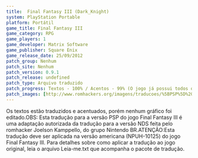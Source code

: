 ```yaml
---
title:  Final Fantasy III (Dark_Knight)
system: PlayStation Portable
platform: Portátil
game_title: Final Fantasy III
game_category: RPG
game_players: 1
game_developer: Matrix Software
game_publisher: Square Enix
game_release_date: 25/09/2012
patch_group: Nenhum
patch_site: Nenhum
patch_version: 0.9.1
patch_release: undefined
patch_type: Arquivo traduzido
patch_progress: Textos - 100% / Acentos - 99% (O jogo já possui todos os acentos, exceto o "Ô") / Gráficos - 0% / Revisão - 4%
patch_images: [http://www.romhackers.org/imagens/traducoes/%5BPSP%5D%20Final%20Fantasy%20III%20-%20Dark_Knight%20-%201.jpg,http://www.romhackers.org/imagens/traducoes/%5BPSP%5D%20Final%20Fantasy%20III%20-%20Dark_Knight%20-%202.jpg,http://www.romhackers.org/imagens/traducoes/%5BPSP%5D%20Final%20Fantasy%20III%20-%20Dark_Knight%20-%203.jpg]
---
```

Os textos estão traduzidos e acentuados, porém nenhum gráfico foi editado.OBS: Esta tradução para a versão PSP do jogo Final Fantasy III é uma adaptação autorizada da tradução para a versão NDS feita pelo romhacker Joelson Kamppello, do grupo Nintendo BR.ATENÇÃO:Esta tradução deve ser aplicada na versão americana (NPUH-10125) do jogo Final Fantasy III. Para detalhes sobre como aplicar a tradução ao jogo original, leia o arquivo Leia-me.txt que acompanha o pacote de tradução.